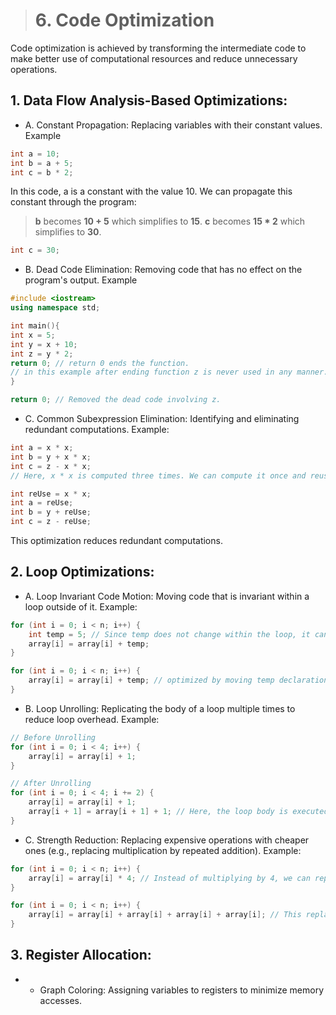 > # 6. Code Optimization

Code optimization is achieved by transforming the intermediate code to make better use of computational resources and reduce unnecessary operations.

## 1. **Data Flow Analysis-Based Optimizations**:

- A. Constant Propagation:
Replacing variables with their constant values.
Example
```C++
int a = 10;
int b = a + 5;
int c = b * 2;
```
In this code, a is a constant with the value 10. We can propagate this constant through the program:  
> **b** becomes **10 + 5** which simplifies to **15**.
> **c** becomes **15 * 2** which simplifies to **30**.
```C++
int c = 30;
```

- B. Dead Code Elimination:
Removing code that has no effect on the program's output.
Example
```C++
#include <iostream>
using namespace std;

int main(){
int x = 5;
int y = x + 10;
int z = y * 2;
return 0; // return 0 ends the function.
// in this example after ending function z is never used in any manner. the reference end with function.
}
```
```C++
return 0; // Removed the dead code involving z.
```

- C. Common Subexpression Elimination:
Identifying and eliminating redundant computations.
Example:
```C++
int a = x * x;
int b = y + x * x;
int c = z - x * x;
// Here, x * x is computed three times. We can compute it once and reuse it.
```
```C++
int reUse = x * x;
int a = reUse;
int b = y + reUse;
int c = z - reUse;
```
This optimization reduces redundant computations.


## 2. **Loop Optimizations**:

- A. Loop Invariant Code Motion:
Moving code that is invariant within a loop outside of it.
Example:
```C++
for (int i = 0; i < n; i++) {
    int temp = 5; // Since temp does not change within the loop, it can be moved outside the loop.
    array[i] = array[i] + temp;
}
```
```C++
for (int i = 0; i < n; i++) {
    array[i] = array[i] + temp; // optimized by moving temp declaration + initialization outside of the loop
}
```
- B. Loop Unrolling:
Replicating the body of a loop multiple times to reduce loop overhead.
Example:
```C++
// Before Unrolling
for (int i = 0; i < 4; i++) {
    array[i] = array[i] + 1;
}

```
```C++
// After Unrolling
for (int i = 0; i < 4; i += 2) {
    array[i] = array[i] + 1;
    array[i + 1] = array[i + 1] + 1; // Here, the loop body is executed twice as much per iteration, reducing the loop overhead.
}
```
- C. Strength Reduction:
Replacing expensive operations with cheaper ones (e.g., replacing multiplication by repeated addition).
Example:
```C++
for (int i = 0; i < n; i++) {
    array[i] = array[i] * 4; // Instead of multiplying by 4, we can replace it with repeated addition.
}
```
```C++
for (int i = 0; i < n; i++) {
    array[i] = array[i] + array[i] + array[i] + array[i]; // This replaces the multiplication by 4 with a series of additions, which can be cheaper depending on the architecture.
}
```

## 3. **Register Allocation**:

- - Graph Coloring:
Assigning variables to registers to minimize memory accesses.